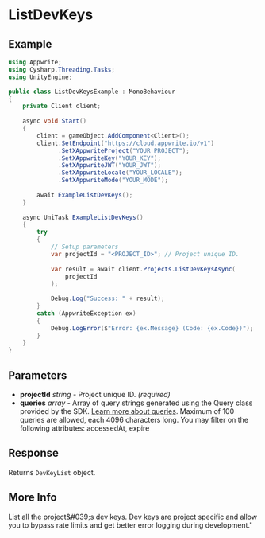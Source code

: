 # ListDevKeys

## Example

```csharp
using Appwrite;
using Cysharp.Threading.Tasks;
using UnityEngine;

public class ListDevKeysExample : MonoBehaviour
{
    private Client client;
    
    async void Start()
    {
        client = gameObject.AddComponent<Client>();
        client.SetEndpoint("https://cloud.appwrite.io/v1")
              .SetXAppwriteProject("YOUR_PROJECT");
              .SetXAppwriteKey("YOUR_KEY");
              .SetXAppwriteJWT("YOUR_JWT");
              .SetXAppwriteLocale("YOUR_LOCALE");
              .SetXAppwriteMode("YOUR_MODE");
        
        await ExampleListDevKeys();
    }
    
    async UniTask ExampleListDevKeys()
    {
        try
        {
            // Setup parameters
            var projectId = "<PROJECT_ID>"; // Project unique ID.
            
            var result = await client.Projects.ListDevKeysAsync(
                projectId
            );
            
            Debug.Log("Success: " + result);
        }
        catch (AppwriteException ex)
        {
            Debug.LogError($"Error: {ex.Message} (Code: {ex.Code})");
        }
    }
}
```

## Parameters

- **projectId** *string* - Project unique ID. *(required)*
- **queries** *array* - Array of query strings generated using the Query class provided by the SDK. [Learn more about queries](https://appwrite.io/docs/queries). Maximum of 100 queries are allowed, each 4096 characters long. You may filter on the following attributes: accessedAt, expire

## Response

Returns `DevKeyList` object.
## More Info

List all the project\&#039;s dev keys. Dev keys are project specific and allow you to bypass rate limits and get better error logging during development.&#039;
